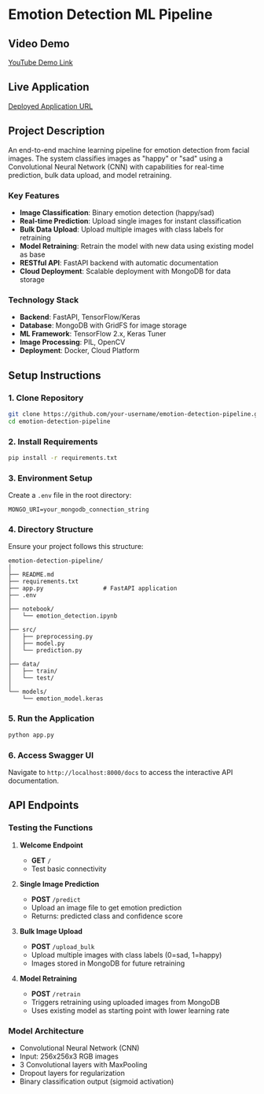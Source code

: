# Emotion Detection ML Pipeline

## Video Demo
[YouTube Demo Link](https://youtube.com/your-demo-link)

## Live Application
[Deployed Application URL](https://your-app-url.com)

## Project Description

An end-to-end machine learning pipeline for emotion detection from facial images. The system classifies images as "happy" or "sad" using a Convolutional Neural Network (CNN) with capabilities for real-time prediction, bulk data upload, and model retraining.

### Key Features
- **Image Classification**: Binary emotion detection (happy/sad)
- **Real-time Prediction**: Upload single images for instant classification
- **Bulk Data Upload**: Upload multiple images with class labels for retraining
- **Model Retraining**: Retrain the model with new data using existing model as base
- **RESTful API**: FastAPI backend with automatic documentation
- **Cloud Deployment**: Scalable deployment with MongoDB for data storage

### Technology Stack
- **Backend**: FastAPI, TensorFlow/Keras
- **Database**: MongoDB with GridFS for image storage
- **ML Framework**: TensorFlow 2.x, Keras Tuner
- **Image Processing**: PIL, OpenCV
- **Deployment**: Docker, Cloud Platform

## Setup Instructions

### 1. Clone Repository
```bash
git clone https://github.com/your-username/emotion-detection-pipeline.git
cd emotion-detection-pipeline
```

### 2. Install Requirements
```bash
pip install -r requirements.txt
```

### 3. Environment Setup
Create a `.env` file in the root directory:
```env
MONGO_URI=your_mongodb_connection_string
```

### 4. Directory Structure
Ensure your project follows this structure:
```
emotion-detection-pipeline/
│
├── README.md
├── requirements.txt
├── app.py                 # FastAPI application
├── .env
│
├── notebook/
│   └── emotion_detection.ipynb
│
├── src/
│   ├── preprocessing.py
│   ├── model.py
│   └── prediction.py
│
├── data/
│   ├── train/
│   └── test/
│
└── models/
    └── emotion_model.keras
```

### 5. Run the Application
```bash
python app.py
```

### 6. Access Swagger UI
Navigate to `http://localhost:8000/docs` to access the interactive API documentation.

## API Endpoints

### Testing the Functions

1. **Welcome Endpoint**
   - **GET** `/`
   - Test basic connectivity

2. **Single Image Prediction**
   - **POST** `/predict`
   - Upload an image file to get emotion prediction
   - Returns: predicted class and confidence score

3. **Bulk Image Upload**
   - **POST** `/upload_bulk`
   - Upload multiple images with class labels (0=sad, 1=happy)
   - Images stored in MongoDB for future retraining

4. **Model Retraining**
   - **POST** `/retrain`
   - Triggers retraining using uploaded images from MongoDB
   - Uses existing model as starting point with lower learning rate

### Model Architecture
- Convolutional Neural Network (CNN)
- Input: 256x256x3 RGB images
- 3 Convolutional layers with MaxPooling
- Dropout layers for regularization
- Binary classification output (sigmoid activation)